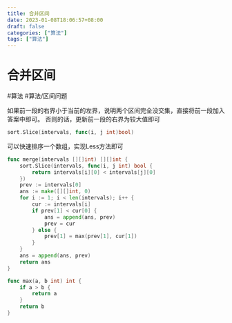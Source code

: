```yaml
---
title: 合并区间
date: 2023-01-08T18:06:57+08:00
draft: false
categories: ["算法"]
tags: ["算法"]
---
```


# 合并区间
#算法
#算法/区间问题

如果前一段的右界小于当前的左界，说明两个区间完全没交集，直接将前一段加入答案中即可。
否则的话，更新前一段的右界为较大值即可

```go
sort.Slice(intervals, func(i, j int)bool)
```
可以快速排序一个数组，实现Less方法即可


```go
func merge(intervals [][]int) [][]int {
    sort.Slice(intervals, func(i, j int) bool {
        return intervals[i][0] < intervals[j][0]
    })
    prev := intervals[0]
    ans := make([][]int, 0)
    for i := 1; i < len(intervals); i++ {
        cur := intervals[i]
        if prev[1] < cur[0] {
            ans = append(ans, prev)
            prev = cur
        } else {
            prev[1] = max(prev[1], cur[1])
        }
    }
    ans = append(ans, prev)
    return ans
}

func max(a, b int) int {
    if a > b {
        return a
    }
    return b
}
```
